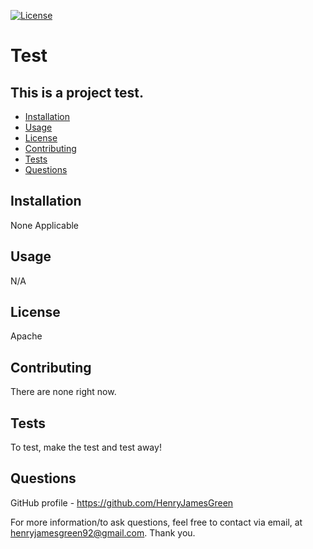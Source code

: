 
[![License](https://img.shields.io/badge/License-Apache_2.0-blue.svg)](https://opensource.org/licenses/Apache-2.0)

# Test

## This is a project test.

- [Installation](#Installation)
- [Usage](#Usage)
- [License](#License)
- [Contributing](#Contributing)
- [Tests](#Tests)
- [Questions](#Questions)

## Installation
None Applicable

## Usage
N/A

## License
Apache

## Contributing
There are none right now.

## Tests
To test, make the test and test away!

## Questions

GitHub profile - https://github.com/HenryJamesGreen

For more information/to ask questions, feel free to contact via email, at henryjamesgreen92@gmail.com. Thank you.

  